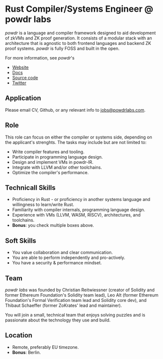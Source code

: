 # Rust Compiler/Systems Engineer @ powdr labs

*powdr* is a language and compiler framework designed to aid development of zkVMs and ZK proof generation. It consists of a modular stack with an architecture that is agnostic to both frontend languages and backend ZK proof systems. *powdr* is fully FOSS and built in the open.

For more information, see *powdr*'s

- [Website](https://powdr.org/)
- [Docs](https://docs.powdr.org/)
- [Source code](https://github.com/powdr-labs/powdr/)
- [Twitter](https://twitter.com/powdr_labs)

## Application

Please email CV, Github, or any relevant info to jobs@powdrlabs.com.

## Role

This role can focus on either the compiler or systems side, depending on the applicant's strenghts. The tasks may include but are not limited to:

- Write compiler features and tooling.
- Participate in programming language design.
- Design and implement VMs in powdr-IR.
- Integrate with LLVM and/or other toolchains.
- Optimize the compiler's performance.

## Technicall Skills

- Proficiency in Rust - or proficiency in another systems language and willingness to learn/write Rust.
- Familiarity with compiler internals, programming language design.
- Experience with VMs (LLVM, WASM, RISCV), architectures, and toolchains.
- **Bonus**: you check multiple boxes above.

## Soft Skills

- You value collaboration and clear communication.
- You are able to perform independently and pro-actively.
- You have a security & performance mindset.

## Team

*powdr labs* was founded by Christian Reitwiessner (creator of Solidity and former Ethereum Foundation's Solidity team lead), Leo Alt (former Ethereum Foundation's Formal Verification team lead and Solidity core dev), and Thibaut Schaeffer (former ZoKrates' lead and maintainer).

You will join a small, technical team that enjoys solving puzzles and is passionate about the technology they use and build.

## Location

- Remote, preferably EU timezone.
- **Bonus**: Berlin.
